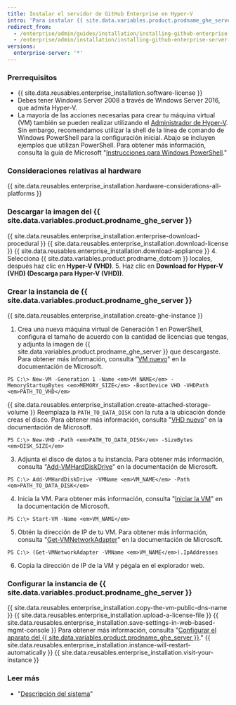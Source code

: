 ```yaml
---
title: Instalar el servidor de GitHub Enterprise en Hyper-V
intro: 'Para instalar {{ site.data.variables.product.prodname_ghe_server }} en Hyper-V, debes implementarlo en una máquina ejecutando Windows Server 2008 a través de Windows Server 2016.'
redirect_from:
  - /enterprise/admin/guides/installation/installing-github-enterprise-on-hyper-v/
  - /enterprise/admin/installation/installing-github-enterprise-server-on-hyper-v
versions:
  enterprise-server: '*'
---
```


### Prerrequisitos

- {{ site.data.reusables.enterprise_installation.software-license }}
- Debes tener Windows Server 2008 a través de Windows Server 2016, que admita Hyper-V.
- La mayoría de las acciones necesarias para crear tu máquina virtual (VM) también se pueden realizar utilizando el [Administrador de Hyper-V](https://docs.microsoft.com/en-us/windows-server/virtualization/hyper-v/manage/remotely-manage-hyper-v-hosts). Sin embargo, recomendamos utilizar la shell de la línea de comando de Windows PowerShell para la configuración inicial. Abajo se incluyen ejemplos que utilizan PowerShell. Para obtener más información, consulta la guía de Microsoft "[Instrucciones para Windows PowerShell](https://docs.microsoft.com/en-us/powershell/scripting/getting-started/getting-started-with-windows-powershell?view=powershell-5.1)."

### Consideraciones relativas al hardware

{{ site.data.reusables.enterprise_installation.hardware-considerations-all-platforms }}

### Descargar la imagen del {{ site.data.variables.product.prodname_ghe_server }}

{{ site.data.reusables.enterprise_installation.enterprise-download-procedural }}
{{ site.data.reusables.enterprise_installation.download-license }}
{{ site.data.reusables.enterprise_installation.download-appliance }}
4. Selecciona {{ site.data.variables.product.prodname_dotcom }} locales, después haz clic en **Hyper-V (VHD)**.
5. Haz clic en **Download for Hyper-V (VHD) (Descarga para Hyper-V (VHD))**.

### Crear la instancia de {{ site.data.variables.product.prodname_ghe_server }}

{{ site.data.reusables.enterprise_installation.create-ghe-instance }}

1. Crea una nueva máquina virtual de Generación 1 en PowerShell, configura el tamaño de acuerdo con la cantidad de licencias que tengas, y adjunta la imagen de {{ site.data.variables.product.prodname_ghe_server }} que descargaste. Para obtener más información, consulta "[VM nuevo](https://docs.microsoft.com/en-us/powershell/module/hyper-v/new-vm?view=win10-ps)" en la documentación de Microsoft.
  ```shell
  PS C:\> New-VM -Generation 1 -Name <em>VM_NAME</em> -MemoryStartupBytes <em>MEMORY_SIZE</em> -BootDevice VHD -VHDPath <em>PATH_TO_VHD</em>  
  ```
{{ site.data.reusables.enterprise_installation.create-attached-storage-volume }} Reemplaza la `PATH_TO_DATA_DISK` con la ruta a la ubicación donde creas el disco. Para obtener más información, consulta "[VHD nuevo](https://docs.microsoft.com/en-us/powershell/module/hyper-v/new-vhd?view=win10-ps)" en la documentación de Microsoft.
  ```shell
  PS C:\> New-VHD -Path <em>PATH_TO_DATA_DISK</em> -SizeBytes <em>DISK_SIZE</em>
  ```
3. Adjunta el disco de datos a tu instancia. Para obtener más información, consulta "[Add-VMHardDiskDrive](https://docs.microsoft.com/en-us/powershell/module/hyper-v/add-vmharddiskdrive?view=win10-ps)" en la documentación de Microsoft.
  ```shell
  PS C:\> Add-VMHardDiskDrive -VMName <em>VM_NAME</em> -Path <em>PATH_TO_DATA_DISK</em>
  ```
4. Inicia la VM. Para obtener más información, consulta "[Iniciar la VM](https://docs.microsoft.com/en-us/powershell/module/hyper-v/start-vm?view=win10-ps)" en la documentación de Microsoft.
  ```shell
  PS C:\> Start-VM -Name <em>VM_NAME</em>
  ```
5. Obtén la dirección de IP de tu VM. Para obtener más información, consulta "[Get-VMNetworkAdapter](https://docs.microsoft.com/en-us/powershell/module/hyper-v/get-vmnetworkadapter?view=win10-ps)" en la documentación de Microsoft.
  ```shell
  PS C:\> (Get-VMNetworkAdapter -VMName <em>VM_NAME</em>).IpAddresses
  ```
6. Copia la dirección de IP de la VM y pégala en el explorador web.

### Configurar la instancia de {{ site.data.variables.product.prodname_ghe_server }}

{{ site.data.reusables.enterprise_installation.copy-the-vm-public-dns-name }}
{{ site.data.reusables.enterprise_installation.upload-a-license-file }}
{{ site.data.reusables.enterprise_installation.save-settings-in-web-based-mgmt-console }} Para obtener más información, consulta "[Configurar el aparato del {{ site.data.variables.product.prodname_ghe_server }}](/enterprise/admin/guides/installation/configuring-the-github-enterprise-server-appliance)."
{{ site.data.reusables.enterprise_installation.instance-will-restart-automatically }}
{{ site.data.reusables.enterprise_installation.visit-your-instance }}

### Leer más

 - "[Descripción del sistema](/enterprise/admin/guides/installation/system-overview)"
